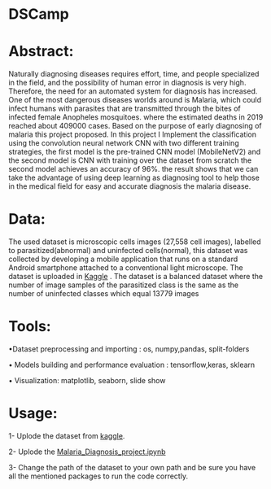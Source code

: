 # DSCamp
# Abstract:
Naturally diagnosing diseases requires effort, time, and people specialized in the field, and the possibility of human error in diagnosis is very high. Therefore, the need for an automated system for diagnosis has increased. One of the most dangerous diseases worlds around is Malaria, which could infect humans with parasites that are transmitted through the bites of infected female Anopheles mosquitoes. where the estimated deaths in 2019 reached about 409000 cases. Based on the purpose of early diagnosing of malaria this project proposed. In this project I Implement the classification using the convolution neural network CNN with two different training strategies, the first model is the pre-trained CNN model (MobileNetV2) and the second model is CNN with training over the dataset from scratch the second model achieves an accuracy of 96%. the result shows that we can take the advantage of using deep learning as diagnosing tool to help those in the medical field for easy and accurate diagnosis the malaria disease.
# Data:
The used dataset is microscopic cells images (27,558 cell images), labelled to parasitized(abnormal) and uninfected cells(normal), this dataset was collected by developing a mobile application that runs on a standard Android smartphone attached to a conventional light microscope. The dataset is uploaded in [Kaggle](https://www.kaggle.com/iarunava/cell-images-for-detecting-malaria) . The dataset is a balanced dataset where the number of image samples of the parasitized class is the same as the number of uninfected classes which equal 13779 images
# Tools:
•Dataset preprocessing and importing : os, numpy,pandas, split-folders

•	Models building and performance evaluation : tensorflow,keras, sklearn

•	Visualization: matplotlib, seaborn, slide show
# Usage:
1- Uplode the dataset from [kaggle](https://www.kaggle.com/iarunava/cell-images-for-detecting-malaria).

2- Uplode the [Malaria_Diagnosis_project.ipynb](https://github.com/manarSaad1/DSCamp/blob/main/Malaria_Diagnosis_project%20.ipynb)

3- Change the path of the dataset to your own path and be sure you have all the mentioned packages to run the code correctly.

